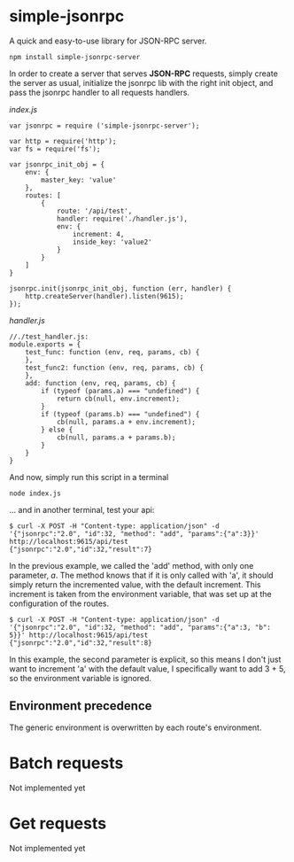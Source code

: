 # simple-jsonrpc
A quick and easy-to-use library for JSON-RPC server.

	npm install simple-jsonrpc-server

In order to create a server that serves **JSON-RPC** requests, simply create the server as usual, initialize the jsonrpc lib with the right init object, and pass the jsonrpc handler to all requests handlers.

*index.js*
	
	var jsonrpc = require ('simple-jsonrpc-server');
	
	var http = require('http');
	var fs = require('fs');
	
	var jsonrpc_init_obj = {
		env: {
			master_key: 'value'
		},
		routes: [
			{
				route: '/api/test',
				handler: require('./handler.js'),
				env: {
					increment: 4,
					inside_key: 'value2'
				}
			}
		]
	}
	
	jsonrpc.init(jsonrpc_init_obj, function (err, handler) {
		http.createServer(handler).listen(9615);
	});

*handler.js*

	//./test_handler.js:
	module.exports = {
	    test_func: function (env, req, params, cb) {
	    },
	    test_func2: function (env, req, params, cb) {
	    },
	    add: function (env, req, params, cb) {
	        if (typeof (params.a) === "undefined") {
	            return cb(null, env.increment);
	        }
	        if (typeof (params.b) === "undefined") {
	            cb(null, params.a + env.increment);
	        } else {
	            cb(null, params.a + params.b);
	        }
	    }
	}

And now, simply run this script in a terminal

	node index.js

... and in another terminal, test your api:

	$ curl -X POST -H "Content-type: application/json" -d '{"jsonrpc":"2.0", "id":32, "method": "add", "params":{"a":3}}' http://localhost:9615/api/test
	{"jsonrpc":"2.0","id":32,"result":7}

In the previous example, we called the 'add' method, with only one parameter, _a_. The method knows that if it is only called with 'a', it should simply return the incremented value, with the default increment. This increment is taken from the environment variable, that was set up at the configuration of the routes.

	$ curl -X POST -H "Content-type: application/json" -d '{"jsonrpc":"2.0", "id":32, "method": "add", "params":{"a":3, "b": 5}}' http://localhost:9615/api/test
	{"jsonrpc":"2.0","id":32,"result":8}

In this example, the second parameter is explicit, so this means I don't just want to increment 'a' with the default value, I specifically want to add 3 + 5, so the environment variable is ignored.

## Environment precedence
The generic environment is overwritten by each route's environment.

Batch requests
==============

Not implemented yet

Get requests
============

Not implemented yet
